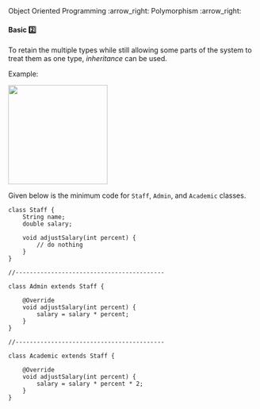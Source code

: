 <link rel="stylesheet" href="{{baseUrl}}/css/textbook.css">

<div class="website-content">

<div id="path">Object Oriented Programming :arrow_right: Polymorphism :arrow_right:</div>

<div id="title">

#### Basic :two:

</div>

<div id="body">

To retain the multiple types while still allowing some parts of the system to treat them as one type, _inheritance_ can be used.

<tip-box>

Example:

<img src="{{baseUrl}}/oopDesign/polymorphism/basic/images/staff.png" height="200" />
<p/>

Given below is the minimum code for `Staff`, `Admin`, and `Academic` classes.

```
class Staff {
    String name;
    double salary;

    void adjustSalary(int percent) {
        // do nothing
    }
}

//------------------------------------------

class Admin extends Staff {

    @Override
    void adjustSalary(int percent) {
        salary = salary * percent;
    }
}

//------------------------------------------

class Academic extends Staff {

    @Override
    void adjustSalary(int percent) {
        salary = salary * percent * 2;
    }
}
```

</tip-box>

</div>

<div id="extras">
<div>

</div>
